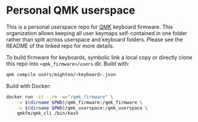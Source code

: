 # Personal QMK userspace

This is a personal userspace repo for [QMK](https://github.com/qmk/qmk_firmware) keyboard firmware. This organization allows keeping all user keymaps self-contained in one folder rather than split across userspace and keyboard folders. Please see the README of the linked repo for more details.

To build firmware for keyboards, symbolic link a local copy or directly clone this repo into `<qmk_firmware>/users` dir. Build with:

```sh
qmk compile users/mightea/<keyboard>.json
```
Build with Docker:
```sh
docker run -it --rm -w="/qmk_firmware" \
    -v $(dirname $PWD)/qmk_firmware:/qmk_firmware \
    -v $(dirname $PWD)/qmk_userspace:/qmk_userspace \
    qmkfm/qmk_cli /bin/bash
```
